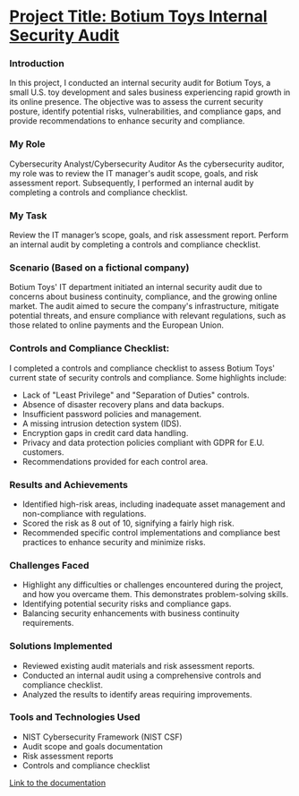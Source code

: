 # [Project Title: Botium Toys Internal Security Audit](https://docs.google.com/document/d/1kvi6s6pr-koIO1EWCmHarAyz1yeLNHP6YBe1EGW7coI/edit?usp=sharing)

### Introduction
In this project, I conducted an internal security audit for Botium Toys, a small U.S. toy development and sales business experiencing rapid growth in its online presence. The objective was to assess the current security posture, identify potential risks, vulnerabilities, and compliance gaps, and provide recommendations to enhance security and compliance.

### My Role
Cybersecurity Analyst/Cybersecurity Auditor
 As the cybersecurity auditor, my role was to review the IT manager's audit scope, goals, and risk assessment report. Subsequently, I performed an internal audit by completing a controls and compliance checklist.

### My Task
Review the IT manager’s scope, goals, and risk assessment report. 
Perform an internal audit by completing a controls and compliance checklist. 

### Scenario (Based on a fictional company)
Botium Toys' IT department initiated an internal security audit due to concerns about business continuity, compliance, and the growing online market. The audit aimed to secure the company's infrastructure, mitigate potential threats, and ensure compliance with relevant regulations, such as those related to online payments and the European Union.

### Controls and Compliance Checklist:
I completed a controls and compliance checklist to assess Botium Toys' current state of security controls and compliance. Some highlights include:

 - Lack of "Least Privilege" and "Separation of Duties" controls.
 - Absence of disaster recovery plans and data backups.
 - Insufficient password policies and management.
 - A missing intrusion detection system (IDS).
 - Encryption gaps in credit card data handling.
 - Privacy and data protection policies compliant with GDPR for E.U. customers.
 - Recommendations provided for each control area.

### Results and Achievements
  - Identified high-risk areas, including inadequate asset management and non-compliance with regulations.
  - Scored the risk as 8 out of 10, signifying a fairly high risk.
  - Recommended specific control implementations and compliance best practices to enhance security and minimize risks.

### Challenges Faced
  - Highlight any difficulties or challenges encountered during the project, and how you overcame them. This demonstrates problem-solving skills.
  - Identifying potential security risks and compliance gaps.
  - Balancing security enhancements with business continuity requirements.

### Solutions Implemented
  - Reviewed existing audit materials and risk assessment reports.
  - Conducted an internal audit using a comprehensive controls and compliance checklist.
  - Analyzed the results to identify areas requiring improvements.

### Tools and Technologies Used
  - NIST Cybersecurity Framework (NIST CSF)
  - Audit scope and goals documentation
  - Risk assessment reports
  - Controls and compliance checklist

[Link to the documentation](https://docs.google.com/document/d/1kvi6s6pr-koIO1EWCmHarAyz1yeLNHP6YBe1EGW7coI/edit?usp=sharing)
